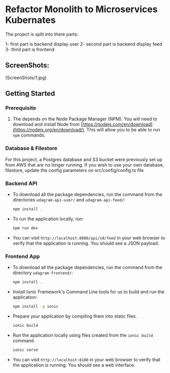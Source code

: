 # Refactor Monolith to Microservices Kubernates

The project is split into there parts:

1- first part is backend display user 
2- second part is backend display feed 
3- third part is frontend

## ScreenShots: 


(ScreenShots/1.jpg)


## Getting Started

### Prerequisite
1. The depends on the Node Package Manager (NPM). You will need to download and install Node from [https://nodejs.com/en/download](https://nodejs.org/en/download/). This will allow you to be able to run `npm` commands.

### Database & Filestore
For this project, a Postgres database and S3 bucket were previously set up from AWS that are no longer running. If you wish to use your own database, filestore, update the config parameters on src/config/config.ts file

### Backend API
* To download all the package dependencies, run the command from the directories `udagram-api-user/` and `udagram-api-feed/`:
    ```bash
    npm install .
    ```
* To run the application locally, run:
    ```bash
    npm run dev
    ```
* You can visit `http://localhost:8080/api/v0/feed` in your web browser to verify that the application is running. You should see a JSON payload. 

### Frontend App
* To download all the package dependencies, run the command from the directory `udagram-frontend/`:
    ```bash
    npm install .
    ```
* Install Ionic Framework's Command Line tools for us to build and run the application:
    ```bash
    npm install -g ionic
    ```
* Prepare your application by compiling them into static files.
    ```bash
    ionic build
    ```
* Run the application locally using files created from the `ionic build` command.
    ```bash
    ionic serve
    ```
* You can visit `http://localhost:8100` in your web browser to verify that the application is running. You should see a web interface.

